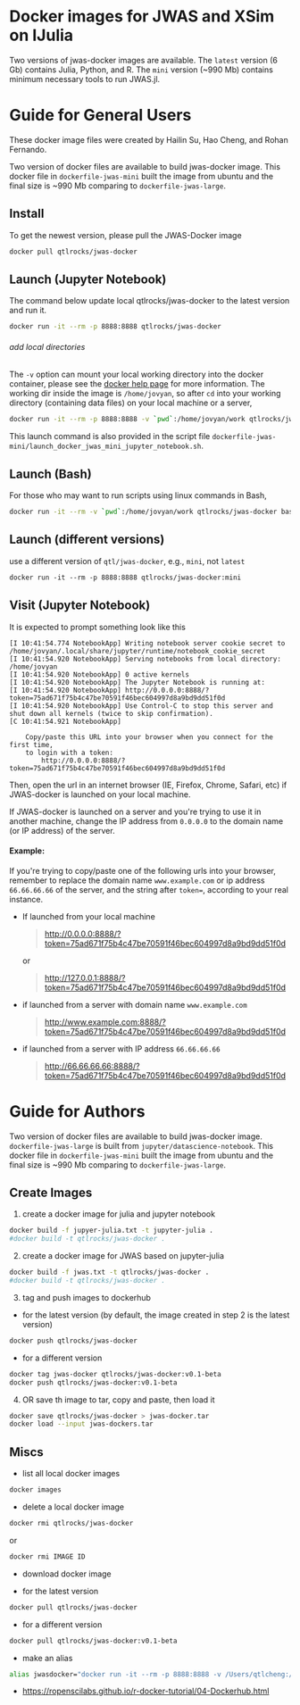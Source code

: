 # Docker images for JWAS and XSim on IJulia

Two versions of jwas-docker images are available. The `latest` version (6 Gb) contains Julia, Python, and R. The `mini` version (~990 Mb) contains minimum necessary tools to run JWAS.jl. 

# Guide for General Users

These docker image files were created by Hailin Su, Hao Cheng, and Rohan Fernando.

Two version of docker files are available to build jwas-docker image. This docker file in `dockerfile-jwas-mini` built the image from ubuntu and the final size is ~990 Mb comparing to `dockerfile-jwas-large`.

## Install
To get the newest version, please pull the JWAS-Docker image
```bash
docker pull qtlrocks/jwas-docker
```

## Launch (Jupyter Notebook)

The command below update local qtlrocks/jwas-docker to the latest version and run it.

```bash
docker run -it --rm -p 8888:8888 qtlrocks/jwas-docker
```

###### add local directories    
The `-v` option can mount your local working directory into the docker container, please see the [docker help page](https://docs.docker.com/engine/reference/commandline/run/#mount-volume--v---read-only) for more information. The working dir inside the image is `/home/jovyan`, so after `cd` into your working directory (containing data files) on your local machine or a server,

```bash
docker run -it --rm -p 8888:8888 -v `pwd`:/home/jovyan/work qtlrocks/jwas-docker
```

This launch command is also provided in the script file `dockerfile-jwas-mini/launch_docker_jwas_mini_jupyter_notebook.sh`.

## Launch (Bash)
For those who may want to run scripts using linux commands in Bash,
```bash
docker run -it --rm -v `pwd`:/home/jovyan/work qtlrocks/jwas-docker bash
```

## Launch (different versions)
use a different version of `qtl/jwas-docker`, e.g., `mini`, not `latest`

```dockerfile
docker run -it --rm -p 8888:8888 qtlrocks/jwas-docker:mini
```


## Visit (Jupyter Notebook)
It is expected to prompt something look like this

```
[I 10:41:54.774 NotebookApp] Writing notebook server cookie secret to /home/jovyan/.local/share/jupyter/runtime/notebook_cookie_secret
[I 10:41:54.920 NotebookApp] Serving notebooks from local directory: /home/jovyan
[I 10:41:54.920 NotebookApp] 0 active kernels
[I 10:41:54.920 NotebookApp] The Jupyter Notebook is running at:
[I 10:41:54.920 NotebookApp] http://0.0.0.0:8888/?token=75ad671f75b4c47be70591f46bec604997d8a9bd9dd51f0d
[I 10:41:54.920 NotebookApp] Use Control-C to stop this server and shut down all kernels (twice to skip confirmation).
[C 10:41:54.921 NotebookApp]

    Copy/paste this URL into your browser when you connect for the first time,
    to login with a token:
        http://0.0.0.0:8888/?token=75ad671f75b4c47be70591f46bec604997d8a9bd9dd51f0d
```

Then, open the url in an internet browser (IE, Firefox, Chrome, Safari, etc) if JWAS-docker is launched on your local machine.

If JWAS-docker is launched on a server and you're trying to use it in another machine, change the IP address from `0.0.0.0` to the domain name (or IP address) of the server.

#### Example:

If you're trying to copy/paste one of the following urls into your browser, remember to replace the domain name `www.example.com` or ip address `66.66.66.66` of the server, and the string after `token=`, according to your real instance.

- If launched from your local machine
  >http://0.0.0.0:8888/?token=75ad671f75b4c47be70591f46bec604997d8a9bd9dd51f0d

  or

  >http://127.0.0.1:8888/?token=75ad671f75b4c47be70591f46bec604997d8a9bd9dd51f0d

- if launched from a server with domain name `www.example.com`
    >http://www.example.com:8888/?token=75ad671f75b4c47be70591f46bec604997d8a9bd9dd51f0d

- if launched from a server with IP address `66.66.66.66`
    >http://66.66.66.66:8888/?token=75ad671f75b4c47be70591f46bec604997d8a9bd9dd51f0d


# Guide for Authors

Two version of docker files are available to build jwas-docker image. `dockerfile-jwas-large` is built from `jupyter/datascience-notebook`. This docker file in `dockerfile-jwas-mini` built the image from ubuntu and the final size is ~990 Mb comparing to `dockerfile-jwas-large`.

## Create Images

1. create a docker image for julia and jupyter notebook
```bash
docker build -f jupyer-julia.txt -t jupyter-julia .
#docker build -t qtlrocks/jwas-docker .
```

2. create a docker image for JWAS based on jupyter-julia
```bash
docker build -f jwas.txt -t qtlrocks/jwas-docker .
#docker build -t qtlrocks/jwas-docker .
```

3. tag and push images to dockerhub

* for the latest version (by default, the image created in step 2 is the latest version)
```bash
docker push qtlrocks/jwas-docker
```
* for a different version
```bash
docker tag jwas-docker qtlrocks/jwas-docker:v0.1-beta
docker push qtlrocks/jwas-docker:v0.1-beta
```

4. OR save th image to tar, copy and paste, then load it
```bash
docker save qtlrocks/jwas-docker > jwas-docker.tar
docker load --input jwas-dockers.tar
```

## Miscs

* list all local docker images

```bash
docker images
```

* delete a local docker image

```bash
docker rmi qtlrocks/jwas-docker
```

or

```bash
docker rmi IMAGE ID
```

* download docker image

* for the latest version

```bash
docker pull qtlrocks/jwas-docker
```

* for a different version

```bash
docker pull qtlrocks/jwas-docker:v0.1-beta
```

* make an alias

```bash
alias jwasdocker="docker run -it --rm -p 8888:8888 -v /Users/qtlcheng:/home/jovyan/qtlcheng qtlrocks/jwas-docker"
```

* https://ropenscilabs.github.io/r-docker-tutorial/04-Dockerhub.html
